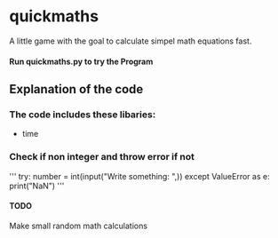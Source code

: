 # quickmaths

A little game with the goal to calculate simpel math equations fast.

#### Run quickmaths.py to try the Program


## Explanation of the code

### The code includes these libaries:
- time

### Check if non integer and throw error if not
'''
try:
    number = int(input("Write something: ",))
except ValueError as e:
    print("NaN")
'''


#### TODO
Make small random math calculations
